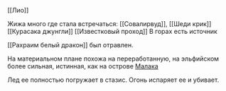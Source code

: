 [[Лио]]

Жижа много где стала встречаться: 
[[Совалирвуд]], [[Шеди крик]]
[[Курасака джунгли]]
[[Известковый проход]]
В горах есть источник

[[Рахраим белый дракон]] был отравлен.

На материальном плане похожа на переработанную, на эльфийском более сильная, истинная, как на острове [Малака](Малак)

Лед ее полностью погружает в стазис.
Огонь испаряет ее и убивает.
